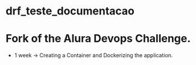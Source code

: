 # drf_teste_documentacao

# Fork of the Alura Devops Challenge. 

- 1 week -> Creating a Container and Dockerizing the application.

